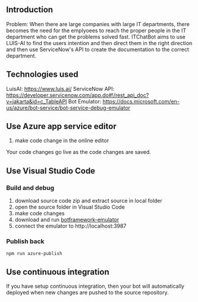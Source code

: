 ## Introduction
Problem: When there are large companies with large IT departments, there becomes the need for the emplyoees to reach the proper people in the IT department who can get the problems solved fast. ITChatBot aims to use LUIS-AI to find the users intention and then direct them in the right direction and then use ServiceNow's API to create the documentation to the correct department.

## Technologies used
LuisAI: https://www.luis.ai/
ServiceNow API: https://developer.servicenow.com/app.do#!/rest_api_doc?v=jakarta&id=c_TableAPI
Bot Emulator: https://docs.microsoft.com/en-us/azure/bot-service/bot-service-debug-emulator

## Use Azure app service editor

1. make code change in the online editor

Your code changes go live as the code changes are saved.

## Use Visual Studio Code

### Build and debug
1. download source code zip and extract source in local folder
2. open the source folder in  Visual Studio Code
3. make code changes
4. download and run [botframework-emulator](https://emulator.botframework.com/)
5. connect the emulator to http://localhost:3987

### Publish back

```
npm run azure-publish
```

## Use continuous integration

If you have setup continuous integration, then your bot will automatically deployed when new changes are pushed to the source repository.



